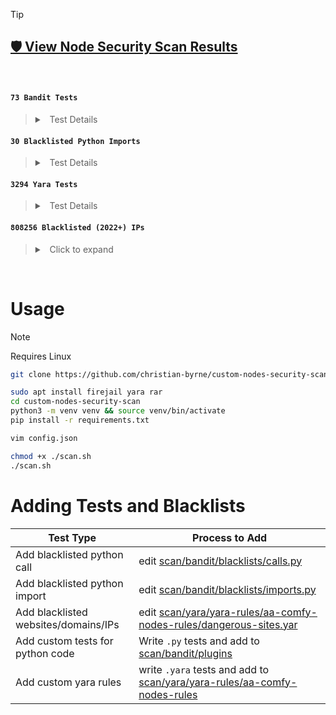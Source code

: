 > [!TIP]
>
> ## [️🛡 ️View Node Security Scan Results](https://christian-byrne.github.io/custom-nodes-security-scan)
>


&nbsp;


#### `73 Bandit Tests`

> <details>
>
> <summary>&nbsp; Test Details </summary>
>
> | Test ID | Test Name |
> |---------|-----------|
> |   B101   | assert_used                                 |
> |   B102   | exec_used                                   |
> |   B103   | set_bad_file_permissions                    |
> |   B104   | hardcoded_bind_all_interfaces               |
> |   B105   | hardcoded_password_string                   |
> |   B106   | hardcoded_password_funcarg                  |
> |   B107   | hardcoded_password_default                  |
> |   B108   | hardcoded_tmp_directory                     |
> |   B110   | try_except_pass                             |
> |   B112   | try_except_continue                         |
> |   B113   | request_without_timeout                     |
> |   B201   | flask_debug_true                            |
> |   B202   | tarfile_unsafe_members                      |
> |   B301   | pickle                                      |
> |   B302   | marshal                                     |
> |   B303   | md5                                         |
> |   B304   | ciphers                                     |
> |   B305   | cipher_modes                                |
> |   B306   | mktemp_q                                    |
> |   B307   | eval                                        |
> |   B308   | mark_safe                                   |
> |   B310   | urllib_urlopen                              |
> |   B311   | random                                      |
> |   B312   | telnetlib                                   |
> |   B313   | xml_bad_cElementTree                        |
> |   B314   | xml_bad_ElementTree                         |
> |   B315   | xml_bad_expatreader                         |
> |   B316   | xml_bad_expatbuilder                        |
> |   B317   | xml_bad_sax                                 |
> |   B318   | xml_bad_minidom                             |
> |   B319   | xml_bad_pulldom                             |
> |   B320   | xml_bad_etree                               |
> |   B321   | ftplib                                      |
> |   B323   | unverified_context                          |
> |   B324   | hashlib_insecure_functions                  |
> |   B401   | import_telnetlib                            |
> |   B402   | import_ftplib                               |
> |   B403   | import_pickle                               |
> |   B404   | import_subprocess                           |
> |   B405   | import_xml_etree                            |
> |   B406   | import_xml_sax                              |
> |   B407   | import_xml_expat                            |
> |   B408   | import_xml_minidom                          |
> |   B409   | import_xml_pulldom                          |
> |   B410   | import_lxml                                 |
> |   B411   | import_xmlrpclib                            |
> |   B412   | import_httpoxy                              |
> |   B413   | import_pycrypto                             |
> |   B415   | import_pyghmi                               |
> |   B501   | request_with_no_cert_validation             |
> |   B502   | ssl_with_bad_version                        |
> |   B503   | ssl_with_bad_defaults                       |
> |   B504   | ssl_with_no_version                         |
> |   B505   | weak_cryptographic_key                      |
> |   B506   | yaml_load                                   |
> |   B507   | ssh_no_host_key_verification                |
> |   B508   | snmp_insecure_version                       |
> |   B509   | snmp_weak_cryptography                      |
> |   B601   | paramiko_calls                              |
> |   B602   | subprocess_popen_with_shell_equals_true     |
> |   B603   | subprocess_without_shell_equals_true        |
> |   B604   | any_other_function_with_shell_equals_true   |
> |   B605   | start_process_with_a_shell                  |
> |   B606   | start_process_with_no_shell                 |
> |   B607   | start_process_with_partial_path             |
> |   B608   | hardcoded_sql_expressions                   |
> |   B609   | linux_commands_wildcard_injection           |
> |   B610   | django_extra_used                           |
> |   B611   | django_rawsql_used                          |
> |   B612   | logging_config_insecure_listen              |
> |   B701   | jinja2_autoescape_false                     |
> |   B702   | use_of_mako_templates                       |
> |   B703   | django_mark_safe                            |


#### `30 Blacklisted Python Imports`

> <details>
>
> <summary>&nbsp; Test Details </summary>
>
> | Package Name | Test ID |
> |---------|-----------|
> | telnetlib   | B401 |
> | ftplib   | B402 |
> | httpoxy   | B412 |
> | pycrypto   | B413 |
> | pyghmi   | B415 |
> | paramiko   | B601 |
> | subprocess   | B602 |
> | pip   | B816 |
> | tarfile   | B817 |
> | zipfile   | B818 |
> | importlib   | B819 |
> | imp   | B820 |
> | pkgutil   | B821 |
> | runpy   | B822 |
> | ctpyes   | B823 |
> | os.system   | B824 |
> | pty   | B825 |
> | requests.urlib   | B826 |
> | http.server   | B827 |
> | pickle   | B403 |
> | subprocess   | B404 |
> | xml.etree   | B405 |
> | xml.sax   | B406 |
> | xml.expat   | B407 |
> | xml.minidom   | B408 |
> | xml.pulldom   | B409 |
> | lxml   | B410 |
> | xmlrpclib   | B411 |
>




#### `3294 Yara Tests`

> <details>
>
> <summary>&nbsp; Test Details </summary>
>
> | Source                        | Test Name                             | File                                                                                                                                                                                                                                                                | License                           |
> |-------------------------------|---------------------------------------|---------------------------------------------------------------------------------------------------------------------------------------------------------------------------------------------------------------------------------------------------------------------|-----------------------------------|
> | telekom-security              | teabot.yar                            | [source](https%3A//github.com/christian-byrne/custom-nodes-security-scan/tree/master/src/scan/yara/yara-rules/telekom-security/flubot/teabot.yar)                                                                                                                   | Unknown                           |
> | jpcertcc                      | jpcertcc-malconfscan-rule.yara        | [source](https%3A//github.com/christian-byrne/custom-nodes-security-scan/tree/master/src/scan/yara/yara-rules/jpcertcc/jpcertcc-malconfscan-rule.yara)                                                                                                              | Unknown                           |
> | citizenlab                    | t5000.yara                            | [source](https%3A//github.com/christian-byrne/custom-nodes-security-scan/tree/master/src/scan/yara/yara-rules/citizenlab/malware-families/t5000.yara)                                                                                                               | Unknown                           |
> | malware-families              | steganography.yar                     | [source](https%3A//github.com/christian-byrne/custom-nodes-security-scan/tree/master/src/scan/yara/yara-rules/malware-families/Behavioral/steganography.yar)                                                                                                        | Unknown                           |
> | binaryalert                   | eicar.yara                            | [source](https%3A//github.com/christian-byrne/custom-nodes-security-scan/tree/master/src/scan/yara/yara-rules/binaryalert/eicar.yara)                                                                                                                               | Apache License 2.0                |
> | red_team_tool_countermeasures | HackTool_PY_ImpacketObfuscation_2.yar | [source](https%3A//github.com/christian-byrne/custom-nodes-security-scan/tree/master/src/scan/yara/yara-rules/red_team_tool_countermeasures/rules/IMPACKETOBF%20%28Wmiexec%29/production/yara/HackTool_PY_ImpacketObfuscation_2.yar)                                | Unknown                           |
> | fsf-compressed                | ft_elf.yara                           | [source](https%3A//github.com/christian-byrne/custom-nodes-security-scan/tree/master/src/scan/yara/yara-rules/fsf-compressed/ft_elf.yara)                                                                                                                           | Apache License 2.0                |
> | anyrun                        | FakeCheck.yar                         | [source](https%3A//github.com/christian-byrne/custom-nodes-security-scan/tree/master/src/scan/yara/yara-rules/anyrun/FakeCheck.yar)                                                                                                                                 | Unknown                           |
> | malpedia                      | win.winordll64_auto.yar               | [source](https%3A//github.com/christian-byrne/custom-nodes-security-scan/tree/master/src/scan/yara/yara-rules/malpedia/win.winordll64_auto.yar)                                                                                                                     | Unknown                           |
> | gcti                          | Sliver__Implant_64bit.yara            | [source](https%3A//github.com/christian-byrne/custom-nodes-security-scan/tree/master/src/scan/yara/yara-rules/gcti/Sliver/Sliver__Implant_64bit.yara)                                                                                                               | Apache License 2.0                |
> | elastic-security              | Linux_Ransomware_Conti.yar            | [source](https%3A//github.com/christian-byrne/custom-nodes-security-scan/tree/master/src/scan/yara/yara-rules/elastic-security/yara/rules/Linux_Ransomware_Conti.yar)                                                                                               | Unknown                           |
> | threat-intel                  | yara.yar                              | [source](https%3A//github.com/christian-byrne/custom-nodes-security-scan/tree/master/src/scan/yara/yara-rules/threat-intel/2022/2022-12-01%20Buyer%20Beware%20-%20Fake%20Cryptocurrency%20Applications%20Serving%20as%20Front%20for%20AppleJeus%20Malware/yara.yar) | Unknown                           |
> | trojans                       | arkei_stealer.yara                    | [source](https%3A//github.com/christian-byrne/custom-nodes-security-scan/tree/master/src/scan/yara/yara-rules/trojans/arkei_stealer.yara)                                                                                                                           | MIT License                       |
> | alienvaultlabs                | sandboxdetect.yar                     | [source](https%3A//github.com/christian-byrne/custom-nodes-security-scan/tree/master/src/scan/yara/yara-rules/alienvaultlabs/sandboxdetect.yar)                                                                                                                     | Unknown                           |
> | aa-comfy-nodes-rules          | dangerous_sites.yar                   | [source](https%3A//github.com/christian-byrne/custom-nodes-security-scan/tree/master/src/scan/yara/yara-rules/aa-comfy-nodes-rules/dangerous_sites.yar)                                                                                                             | Unknown                           |
> | jipegit                       | Shylock.yar                           | [source](https%3A//github.com/christian-byrne/custom-nodes-security-scan/tree/master/src/scan/yara/yara-rules/jipegit/Banker/Shylock.yar)                                                                                                                           | Unknown                           |
> | cyberdefenses                 | u34.yar                               | [source](https%3A//github.com/christian-byrne/custom-nodes-security-scan/tree/master/src/scan/yara/yara-rules/cyberdefenses/webshells/u34.yar)                                                                                                                      | MIT License                       |
> | security-magic                | JupyterPS.yar                         | [source](https%3A//github.com/christian-byrne/custom-nodes-security-scan/tree/master/src/scan/yara/yara-rules/security-magic/Jupyter%20Malware/JupyterPS.yar)                                                                                                       | Unknown                           |
> | cyber-defence                 | authenticode_anomalies.yara           | [source](https%3A//github.com/christian-byrne/custom-nodes-security-scan/tree/master/src/scan/yara/yara-rules/cyber-defence/authenticode_anomalies.yara)                                                                                                            | Unknown                           |
> | tenable                       | pas_web_kit.yar                       | [source](https%3A//github.com/christian-byrne/custom-nodes-security-scan/tree/master/src/scan/yara/yara-rules/tenable/webshells/pas_web_kit.yar)                                                                                                                    | Unknown                           |
> | conventionengine              | ConventionEngine.yar                  | [source](https%3A//github.com/christian-byrne/custom-nodes-security-scan/tree/master/src/scan/yara/yara-rules/conventionengine/ConventionEngine.yar)                                                                                                                | Unknown                           |
> | trellix-atr                   | Trojan_CoinMiner.yar                  | [source](https%3A//github.com/christian-byrne/custom-nodes-security-scan/tree/master/src/scan/yara/yara-rules/trellix-atr/miners/Trojan_CoinMiner.yar)                                                                                                              | Apache License 2.0                |
> | intezer                       | Rekoobe.yar                           | [source](https%3A//github.com/christian-byrne/custom-nodes-security-scan/tree/master/src/scan/yara/yara-rules/intezer/Rekoobe.yar)                                                                                                                                  | MIT License                       |
> | eset                          | badiis.yar                            | [source](https%3A//github.com/christian-byrne/custom-nodes-security-scan/tree/master/src/scan/yara/yara-rules/eset/badiis/badiis.yar)                                                                                                                               | BSD 2-Clause "Simplified" License |
> | advanced-threat-detection     | Trojan_CoinMiner.yar                  | [source](https%3A//github.com/christian-byrne/custom-nodes-security-scan/tree/master/src/scan/yara/yara-rules/advanced-threat-detection/miners/Trojan_CoinMiner.yar)                                                                                                | Apache License 2.0                |
> | si-falcon                     | windows_misc.yar                      | [source](https%3A//github.com/christian-byrne/custom-nodes-security-scan/tree/master/src/scan/yara/yara-rules/si-falcon/Windows/windows_misc.yar)                                                                                                                   | Unknown                           |
> | reversinglabs                 | Win32.Ransomware.CryptoWall.yara      | [source](https%3A//github.com/christian-byrne/custom-nodes-security-scan/tree/master/src/scan/yara/yara-rules/reversinglabs/ransomware/Win32.Ransomware.CryptoWall.yara)                                                                                            | MIT License                       |
> | yarasigs-x64dbg               | crypto_signatures.yara                | [source](https%3A//github.com/christian-byrne/custom-nodes-security-scan/tree/master/src/scan/yara/yara-rules/yarasigs-x64dbg/crypto_signatures.yara)                                                                                                               | Unknown                           |
> | f0wl                          | deathransom.yar                       | [source](https%3A//github.com/christian-byrne/custom-nodes-security-scan/tree/master/src/scan/yara/yara-rules/f0wl/windows/ransomware/deathransom.yar)                                                                                                              | MIT License                       |
> | delivr-to                     | html_wasm.yar                         | [source](https%3A//github.com/christian-byrne/custom-nodes-security-scan/tree/master/src/scan/yara/yara-rules/delivr-to/yara-rules/html_wasm.yar)                                                                                                                   | Unknown                           |
> | unprotect                     | findcrypt.yar                         | [source](https%3A//github.com/christian-byrne/custom-nodes-security-scan/tree/master/src/scan/yara/yara-rules/unprotect/findcrypt.yar)                                                                                                                              | Unknown                           |
> | deadbits                      | DNSpionage.yara                       | [source](https%3A//github.com/christian-byrne/custom-nodes-security-scan/tree/master/src/scan/yara/yara-rules/deadbits/rules/DNSpionage.yara)                                                                                                                       | Unknown                           |
>
> [See all 3294 Yara Tests](wiki/all-yara-tests.md)
> </details>


#### `808256 Blacklisted (2022+) IPs`

>
> <details><summary>&nbsp; Click to expand</summary>
>
> | Name | Description |
> | --- | --- |
>
> </details>
>





&nbsp;

# Usage

> [!NOTE]
>
> Requires Linux
>



```bash
git clone https://github.com/christian-byrne/custom-nodes-security-scan.git
```


```bash
sudo apt install firejail yara rar
cd custom-nodes-security-scan
python3 -m venv venv && source venv/bin/activate
pip install -r requirements.txt
```


```bash
vim config.json
```


```bash
chmod +x ./scan.sh
./scan.sh
```

# Adding Tests and Blacklists

|  Test Type | Process to Add  |
| --- | --- |
|Add blacklisted python call | edit [scan/bandit/blacklists/calls.py](https://github.com/christian-byrne/custom-nodes-security-scan/blob/master/src/scan/bandit/blacklists/calls.py) |
|Add blacklisted python import | edit [scan/bandit/blacklists/imports.py](https://github.com/christian-byrne/custom-nodes-security-scan/blob/master/src/scan/bandit/blacklists/imports.py) |
| Add blacklisted websites/domains/IPs | edit [scan/yara/yara-rules/aa-comfy-nodes-rules/dangerous-sites.yar](https://github.com/christian-byrne/custom-nodes-security-scan/blob/master/src/scan/yara/yara-rules/aa-comfy-nodes-rules/dangerous-sites.yar) |
| Add custom tests for python code | Write `.py` tests and add to [scan/bandit/plugins](https://github.com/christian-byrne/custom-nodes-security-scan/tree/master/src/scan/bandit/plugins) |
| Add custom yara rules | write `.yara` tests and add to [scan/yara/yara-rules/aa-comfy-nodes-rules](https://github.com/christian-byrne/custom-nodes-security-scan/tree/master/src/scan/yara/yara-rules/aa-comfy-nodes-rules) |

&nbsp; 

